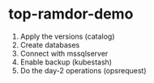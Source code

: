 # top-ramdor-demo

1) Apply the versions (catalog)
2) Create databases
3) Connect with mssqlserver
4) Enable backup (kubestash)
5) Do the day-2 operations (opsrequest)